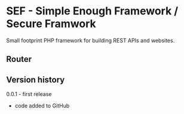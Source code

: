 # SEF - Simple Enough Framework / Secure Framwork
Small footprint PHP framework for building REST APIs and websites.

## Router

## Version history
0.0.1 - first release
- code added to GitHub
